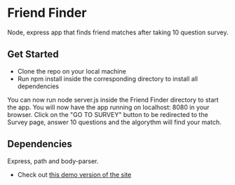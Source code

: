 # Friend Finder

Node, express app that finds friend matches after taking 10 question survey.

<h2>Get Started</h2>
<ul>
<li>Clone the repo on your local machine</li>
<li>Run npm install inside the corresponding directory to install all dependencies</li>
</ul>
You can now run node server.js inside the Friend Finder directory to start the app. You will now have the app running on localhost: 8080 in your browser. Click on the "GO TO SURVEY" button to be redirected to the Survey page, answer 10 questions and the algorythm will find your match.

<h2>Dependencies</h2>
Express, path and body-parser.

<ul>
<li>Check out <a href = "https://warm-headland-58753.herokuapp.com/" target = "_blank">this demo version of the site</a></li>
</ul>